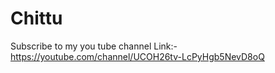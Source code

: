 # Chittu
Subscribe to my you tube channel Link:- https://youtube.com/channel/UCOH26tv-LcPyHgb5NevD8oQ 

